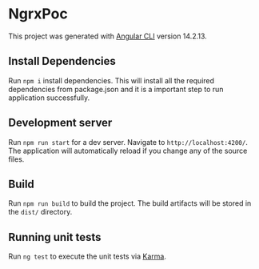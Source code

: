 # NgrxPoc

This project was generated with [Angular CLI](https://github.com/angular/angular-cli) version 14.2.13.

## Install Dependencies

Run `npm i` install dependencies. This will install all the required dependencies from package.json and it is a important step to run application successfully.

## Development server

Run `npm run start` for a dev server. Navigate to `http://localhost:4200/`. The application will automatically reload if you change any of the source files.

## Build

Run `npm run build` to build the project. The build artifacts will be stored in the `dist/` directory.

## Running unit tests

Run `ng test` to execute the unit tests via [Karma](https://karma-runner.github.io).

